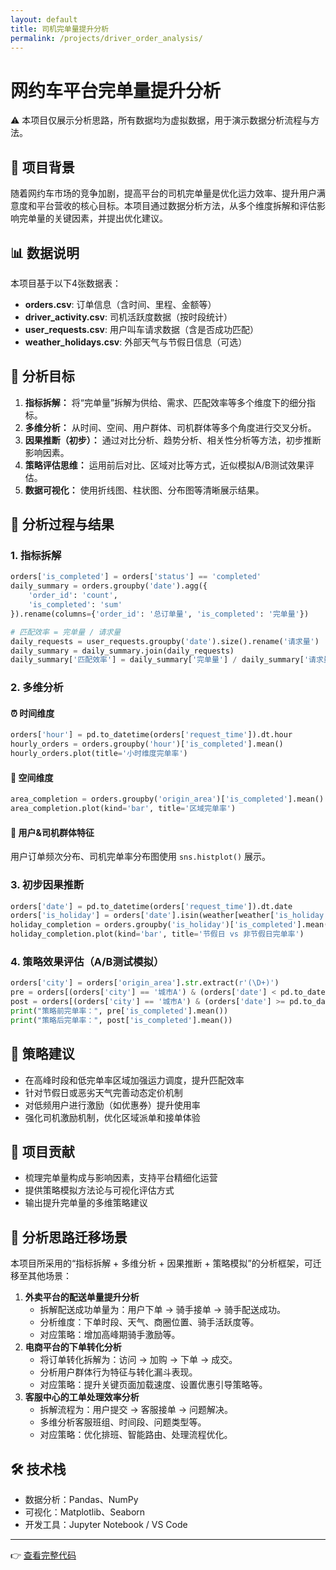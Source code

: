 ```yaml
---
layout: default
title: 司机完单量提升分析
permalink: /projects/driver_order_analysis/
---
```


# 网约车平台完单量提升分析

⚠️ 本项目仅展示分析思路，所有数据均为虚拟数据，用于演示数据分析流程与方法。

## 📌 项目背景

随着网约车市场的竞争加剧，提高平台的司机完单量是优化运力效率、提升用户满意度和平台营收的核心目标。本项目通过数据分析方法，从多个维度拆解和评估影响完单量的关键因素，并提出优化建议。

## 📊 数据说明

本项目基于以下4张数据表：

- **orders.csv**: 订单信息（含时间、里程、金额等）
- **driver\_activity.csv**: 司机活跃度数据（按时段统计）
- **user\_requests.csv**: 用户叫车请求数据（含是否成功匹配）
- **weather\_holidays.csv**: 外部天气与节假日信息（可选）

## 🎯 分析目标

1. **指标拆解：** 将“完单量”拆解为供给、需求、匹配效率等多个维度下的细分指标。
2. **多维分析：** 从时间、空间、用户群体、司机群体等多个角度进行交叉分析。
3. **因果推断（初步）：** 通过对比分析、趋势分析、相关性分析等方法，初步推断影响因素。
4. **策略评估思维：** 运用前后对比、区域对比等方式，近似模拟A/B测试效果评估。
5. **数据可视化：** 使用折线图、柱状图、分布图等清晰展示结果。

## 🧩 分析过程与结果

### 1. 指标拆解

```python
orders['is_completed'] = orders['status'] == 'completed'
daily_summary = orders.groupby('date').agg({
    'order_id': 'count',
    'is_completed': 'sum'
}).rename(columns={'order_id': '总订单量', 'is_completed': '完单量'})

# 匹配效率 = 完单量 / 请求量
daily_requests = user_requests.groupby('date').size().rename('请求量')
daily_summary = daily_summary.join(daily_requests)
daily_summary['匹配效率'] = daily_summary['完单量'] / daily_summary['请求量']
```

### 2. 多维分析

#### ⏰ 时间维度

```python
orders['hour'] = pd.to_datetime(orders['request_time']).dt.hour
hourly_orders = orders.groupby('hour')['is_completed'].mean()
hourly_orders.plot(title='小时维度完单率')
```

#### 📍 空间维度

```python
area_completion = orders.groupby('origin_area')['is_completed'].mean()
area_completion.plot(kind='bar', title='区域完单率')
```

#### 👥 用户&司机群体特征

用户订单频次分布、司机完单率分布图使用 `sns.histplot()` 展示。

### 3. 初步因果推断

```python
orders['date'] = pd.to_datetime(orders['request_time']).dt.date
orders['is_holiday'] = orders['date'].isin(weather[weather['is_holiday'] == 1]['date'])
holiday_completion = orders.groupby('is_holiday')['is_completed'].mean()
holiday_completion.plot(kind='bar', title='节假日 vs 非节假日完单率')
```

### 4. 策略效果评估（A/B测试模拟）

```python
orders['city'] = orders['origin_area'].str.extract(r'(\D+)')
pre = orders[(orders['city'] == '城市A') & (orders['date'] < pd.to_datetime('2024-01-01'))]
post = orders[(orders['city'] == '城市A') & (orders['date'] >= pd.to_datetime('2024-01-01'))]
print("策略前完单率：", pre['is_completed'].mean())
print("策略后完单率：", post['is_completed'].mean())
```

## 🧠 策略建议

- 在高峰时段和低完单率区域加强运力调度，提升匹配效率
- 针对节假日或恶劣天气完善动态定价机制
- 对低频用户进行激励（如优惠券）提升使用率
- 强化司机激励机制，优化区域派单和接单体验

## 💼 项目贡献

- 梳理完单量构成与影响因素，支持平台精细化运营
- 提供策略模拟方法论与可视化评估方式
- 输出提升完单量的多维策略建议

## 🔁 分析思路迁移场景

本项目所采用的“指标拆解 + 多维分析 + 因果推断 + 策略模拟”的分析框架，可迁移至其他场景：

1. **外卖平台的配送单量提升分析**
    - 拆解配送成功单量为：用户下单 → 骑手接单 → 骑手配送成功。
    - 分析维度：下单时段、天气、商圈位置、骑手活跃度等。
    - 对应策略：增加高峰期骑手激励等。
2. **电商平台的下单转化分析**
    - 将订单转化拆解为：访问 → 加购 → 下单 → 成交。
    - 分析用户群体行为特征与转化漏斗表现。
    - 对应策略：提升关键页面加载速度、设置优惠引导策略等。
3. **客服中心的工单处理效率分析**
    - 拆解流程为：用户提交 → 客服接单 → 问题解决。
    - 多维分析客服班组、时间段、问题类型等。
    - 对应策略：优化排班、智能路由、处理流程优化。

## 🛠 技术栈

- 数据分析：Pandas、NumPy
- 可视化：Matplotlib、Seaborn
- 开发工具：Jupyter Notebook / VS Code

---

👉 [查看完整代码](../assets/driver-order-analysis.ipynb)

